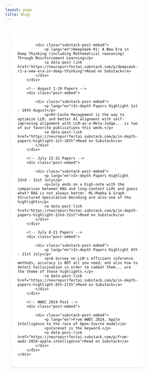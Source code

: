 ```yaml
---
layout: page
title: Blog
---
```


<style>
.blog-container {
    max-width: 1400px;
    margin: 0 auto;
    padding: 20px;
}

.blog-grid {
    display: grid;
    grid-template-columns: repeat(2, 1fr); /* 2 columns */
    gap: 20px;
}

.post-embed {
    background: white;
    border-radius: 8px;
    padding: 20px;
    box-shadow: 0 2px 4px rgba(0,0,0,0.1);
    transition: transform 0.2s;
}

.post-embed:hover {
    transform: translateY(-5px);
    box-shadow: 0 4px 8px rgba(0,0,0,0.15);
}

.post-image {
    width: 100%;
    height: 200px;
    object-fit: cover;
    border-radius: 4px;
    margin-bottom: 15px;
}

.substack-post-embed p[lang="en"] {
    font-size: 1.1em;
    font-weight: 600;
    margin-bottom: 10px;
    color: #333;
    /* Limit title to 2 lines */
    display: -webkit-box;
    -webkit-line-clamp: 2;
    -webkit-box-orient: vertical;
    overflow: hidden;
}

.substack-post-embed p:not([lang="en"]) {
    /* Limit description to 3 lines */
    display: -webkit-box;
    -webkit-line-clamp: 3;
    -webkit-box-orient: vertical;
    overflow: hidden;
    color: #666;
}

.substack-post-embed a[data-post-link] {
    display: inline-block;
    margin-top: 10px;
    padding: 8px 16px;
    background: #631919;
    color: white;
    text-decoration: none;
    border-radius: 4px;
}

.substack-post-embed a[data-post-link]:hover {
    background: #7d3f3f;
}

/* Responsive design */
@media (max-width: 768px) {
    .blog-grid {
        grid-template-columns: 1fr; /* Single column on mobile */
    }
}
</style>

<div class="blog-container">
    <div class="blog-grid">
        <!-- DeepSeek-R1 Post -->
        <div class="post-embed">
          
            <div class="substack-post-embed">
                <p lang="en">DeepSeek-R1: A New Era in Deep Thinking (including Mathematical reasoning) Through Reinforcement Learning</p>
                <a data-post-link href="https://neuropurrfectai.substack.com/p/deepseek-r1-a-new-era-in-deep-thinking">Read on Substack</a>
            </div>
        </div>

        <!-- August 1-10 Papers -->
        <div class="post-embed">
        
            <div class="substack-post-embed">
                <p lang="en">In-depth Papers Highlight 1st - 10th August</p>
                <p>KV-Cache Management is the way to optimize LLM, and better AI alignment with self-improving alignment with LLM-as-a-Meta-Judge... is two of our favorite publications this week.</p>
                <a data-post-link href="https://neuropurrfectai.substack.com/p/in-depth-papers-highlight-1st-10th">Read on Substack</a>
            </div>
        </div>

        <!-- July 22-31 Papers -->
        <div class="post-embed">
            
            <div class="substack-post-embed">
                <p lang="en">In-depth Papers Highlight 22nd - 31st July</p>
                <p>July ends on a high-note with the comparison between RAG and long-context LLMs and guess what? RAG is not always better. ML-Mamba & Graph-Structured Speculative Decoding are also one of the highlights</p>
                <a data-post-link href="https://neuropurrfectai.substack.com/p/in-depth-papers-highlight-22nd-31st">Read on Substack</a>
            </div>
        </div>

        <!-- July 8-21 Papers -->
        <div class="post-embed">
           
            <div class="substack-post-embed">
                <p lang="en">In-depth Papers Highlight 8th - 21st July</p>
                <p>A Survey on LLM's efficient inference methods, accuracy is NOT all you need, and also how to detect hallucination in order to combat them... are the theme of these highlights.</p>
                <a data-post-link href="https://neuropurrfectai.substack.com/p/in-depth-papers-highlight-8th-21th">Read on Substack</a>
            </div>
        </div>

        <!-- WWDC 2024 Post -->
        <div class="post-embed">
           
            <div class="substack-post-embed">
                <p lang="en">From WWDC 2024, Apple Intelligence to the race of Open-Source model</p>
                <p>Corenet is the keyword.</p>
                <a data-post-link href="https://neuropurrfectai.substack.com/p/from-wwdc-2024-apple-intelligence">Read on Substack</a>
            </div>
        </div>
    </div>
</div>

<!-- Single script include for all posts -->
<script async src="https://substack.com/embedjs/embed.js" charset="utf-8"></script>